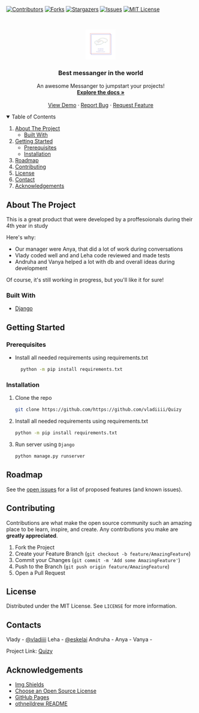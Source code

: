 <!-- PROJECT SHIELDS -->
[![Contributors][contributors-shield]][contributors-url]
[![Forks][forks-shield]][forks-url]
[![Stargazers][stars-shield]][stars-url]
[![Issues][issues-shield]][issues-url]
[![MIT License][license-shield]][license-url]

<!-- PROJECT LOGO -->
<br />
<p align="center">
  <a href="https://github.com/vladiiii/Quizy">
    <img src="images/logo.jpg" alt="Logo" width="80" height="80">
  </a>

  <h3 align="center">Best messanger in the world</h3>

  <p align="center">
    An awesome Messanger to jumpstart your projects!
    <br />
    <a href="https://github.com/vladiiii/Quizy"><strong>Explore the docs »</strong></a>
    <br />
    <br />
    <a href="https://github.com/vladiiii/Quizy">View Demo</a>
    ·
    <a href="https://github.com/vladiiii/Quizy/issues">Report Bug</a>
    ·
    <a href="https://github.com/vladiiii/Quizy/issues">Request Feature</a>
  </p>
</p>



<!-- TABLE OF CONTENTS -->
<details open="open">
  <summary>Table of Contents</summary>
  <ol>
    <li>
      <a href="#about-the-project">About The Project</a>
      <ul>
        <li><a href="#built-with">Built With</a></li>
      </ul>
    </li>
    <li>
      <a href="#getting-started">Getting Started</a>
      <ul>
        <li><a href="#prerequisites">Prerequisites</a></li>
        <li><a href="#installation">Installation</a></li>
      </ul>
    </li>
    <li><a href="#roadmap">Roadmap</a></li>
    <li><a href="#contributing">Contributing</a></li>
    <li><a href="#license">License</a></li>
    <li><a href="#contact">Contact</a></li>
    <li><a href="#acknowledgements">Acknowledgements</a></li>
  </ol>
</details>



<!-- ABOUT THE PROJECT -->
## About The Project

This is a great product that were developed by a proffesoionals during their 4th year in study

Here's why:
* Our manager were Anya, that did a lot of work during conversations
* Vlady coded well and and Leha code reviewed and made tests
* Andruha and Vanya helped a lot with db and overall ideas during development

Of course, it's still working in progress, but you'll like it for sure!

### Built With

* [Django](https://www.djangoproject.com/)


<!-- GETTING STARTED -->
## Getting Started


### Prerequisites

* Install all needed requirements using requirements.txt
  ```sh
    python -m pip install requirements.txt
  ```

### Installation

1. Clone the repo
   ```sh
   git clone https://github.com/https://github.com/vladiiii/Quizy
   ```
2. Install all needed requirements using requirements.txt
   ```sh
   python -m pip install requirements.txt
   ```
3. Run server using `Django`
   ```sh
   python manage.py runserver
   ```

## Roadmap

See the [open issues](https://github.com/vladiiii/Quizy/issues) for a list of proposed features (and known issues).

## Contributing

Contributions are what make the open source community such an amazing place to be learn, inspire, and create. Any contributions you make are **greatly appreciated**.

1. Fork the Project
2. Create your Feature Branch (`git checkout -b feature/AmazingFeature`)
3. Commit your Changes (`git commit -m 'Add some AmazingFeature'`)
4. Push to the Branch (`git push origin feature/AmazingFeature`)
5. Open a Pull Request


## License

Distributed under the MIT License. See `LICENSE` for more information.


## Contacts

Vlady - [@vladiiii](https://github.com/vladiiii)
Leha - [@eskelai](https://github.com/eskelai)
Andruha -
Anya - 
Vanya -

Project Link: [Quizy](https://github.com/vladiiii/Quizy)



<!-- ACKNOWLEDGEMENTS -->
## Acknowledgements
* [Img Shields](https://shields.io)
* [Choose an Open Source License](https://choosealicense.com)
* [GitHub Pages](https://pages.github.com)
* [othneildrew README](https://github.com/othneildrew/Best-README-Template)


<!-- MARKDOWN LINKS & IMAGES -->
<!-- https://www.markdownguide.org/basic-syntax/#reference-style-links -->
[contributors-shield]: https://img.shields.io/github/contributors/vladiiii/Quizy.svg?style=for-the-badge
[contributors-url]: https://github.com/vladiiii/Quizy/graphs/contributors
[forks-shield]: https://img.shields.io/github/forks/vladiiii/Quizy.svg?style=for-the-badge
[forks-url]: https://github.com/vladiiii/Quizy/network/members
[stars-shield]: https://img.shields.io/github/stars/vladiiii/Quizy.svg?style=for-the-badge
[stars-url]: https://github.com/vladiiii/Quizy/stargazers
[issues-shield]: https://img.shields.io/github/issues/vladiiii/Quizy.svg?style=for-the-badge
[issues-url]: https://github.com/vladiiii/Quizy/issues
[license-shield]: https://img.shields.io/github/license/vladiiii/Quizy.svg?style=for-the-badge
[license-url]: https://github.com/vladiiii/Quizy/blob/master/LICENSE.txt
[product-screenshot]: images/screenshot.png
